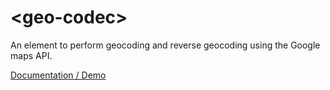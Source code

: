 # \<geo-codec\>

An element to perform geocoding and reverse geocoding using the Google maps API.

[Documentation / Demo](https://jifalops.github.io/geo-codec)